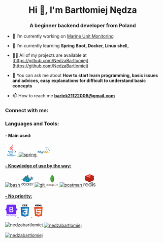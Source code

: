 <h1 align="center">Hi 👋, I'm Bartłomiej Nędza</h1>
<h3 align="center">A beginner backend developer from Poland</h3>

- 🔭 I’m currently working on [Marine Unit Monitoring](https://github.com/NedzaBartlomiej/marine-unit-monitoring)

- 🌱 I’m currently learning **Spring Boot, Docker, Linux shell,**

- 👨‍💻 All of my projects are available at [https://github.com/NedzaBartlomiej](https://github.com/NedzaBartlomiej)

- 💬 You can ask me about **How to start learn programming, basic issues and advices, easy explanations for difficult to understand basic concepts**

- 📫 How to reach me **bartek21122006@gmail.com**

<h3 align="left">Connect with me:</h3>
<p align="left">
</p>

<h3 align="left">Languages and Tools:</h3>
<h4 align="left">- Main used:</h4>
<a href="https://www.java.com" target="_blank" rel="noreferrer"> <img src="https://raw.githubusercontent.com/devicons/devicon/master/icons/java/java-original.svg" alt="java" width="40" height="40"/>
<a href="https://spring.io/" target="_blank" rel="noreferrer"> <img src="https://www.vectorlogo.zone/logos/springio/springio-icon.svg" alt="spring" width="40" height="40"/>
<a href="https://www.mysql.com/" target="_blank" rel="noreferrer"> <img src="https://raw.githubusercontent.com/devicons/devicon/master/icons/mysql/mysql-original-wordmark.svg" alt="mysql" width="40" height="40"/>
<h4 align="left">- Knowledge of use by the way:</h4>
<a href="https://www.gnu.org/software/bash/" target="_blank" rel="noreferrer"> <img src="https://www.vectorlogo.zone/logos/gnu_bash/gnu_bash-icon.svg" alt="bash" width="40" height="40"/>
<a href="https://www.docker.com/" target="_blank" rel="noreferrer"> <img src="https://raw.githubusercontent.com/devicons/devicon/master/icons/docker/docker-original-wordmark.svg" alt="docker" width="40" height="40"/> </a> <a href="https://git-scm.com/" target="_blank" rel="noreferrer"> <img src="https://www.vectorlogo.zone/logos/git-scm/git-scm-icon.svg" alt="git" width="40" height="40"/>
<a href="https://www.mongodb.com/" target="_blank" rel="noreferrer"> <img src="https://raw.githubusercontent.com/devicons/devicon/master/icons/mongodb/mongodb-original-wordmark.svg" alt="mongodb" width="40" height="40"/> </a> </a> <a href="https://postman.com" target="_blank" rel="noreferrer"> <img src="https://www.vectorlogo.zone/logos/getpostman/getpostman-icon.svg" alt="postman" width="40" height="40"/> </a> <a href="https://redis.io" target="_blank" rel="noreferrer"> <img src="https://raw.githubusercontent.com/devicons/devicon/master/icons/redis/redis-original-wordmark.svg" alt="redis" width="40" height="40"/>
<h4 align="left">- No priority:</h4>
<a href="https://getbootstrap.com" target="_blank" rel="noreferrer"> <img src="https://raw.githubusercontent.com/devicons/devicon/master/icons/bootstrap/bootstrap-plain-wordmark.svg" alt="bootstrap" width="40" height="40"/> </a> <a href="https://www.w3schools.com/css/" target="_blank" rel="noreferrer"> <img src="https://raw.githubusercontent.com/devicons/devicon/master/icons/css3/css3-original-wordmark.svg" alt="css3" width="40" height="40"/>
<a href="https://www.w3.org/html/" target="_blank" rel="noreferrer"> <img src="https://raw.githubusercontent.com/devicons/devicon/master/icons/html5/html5-original-wordmark.svg" alt="html5" width="40" height="40"/>

<p><img align="left" src="https://github-readme-stats.vercel.app/api/top-langs?username=nedzabartlomiej&show_icons=true&locale=en&layout=compact" alt="nedzabartlomiej" /></p>

<p>&nbsp;<img align="center" src="https://github-readme-stats.vercel.app/api?username=nedzabartlomiej&show_icons=true&locale=en" alt="nedzabartlomiej" /></p>

<p><img align="center" src="https://github-readme-streak-stats.herokuapp.com/?user=nedzabartlomiej&" alt="nedzabartlomiej" /></p>
